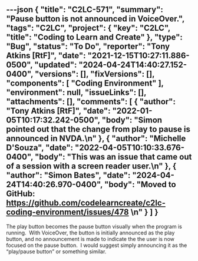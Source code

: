 ---json
{
  "title": "C2LC-571",
  "summary": "Pause button is not announced in VoiceOver.",
  "tags": "C2LC",
  "project": {
    "key": "C2LC",
    "title": "Coding to Learn and Create"
  },
  "type": "Bug",
  "status": "To Do",
  "reporter": "Tony Atkins [RtF]",
  "date": "2021-12-15T10:27:11.886-0500",
  "updated": "2024-04-24T14:40:27.152-0400",
  "versions": [],
  "fixVersions": [],
  "components": [
    "Coding Environment"
  ],
  "environment": null,
  "issueLinks": [],
  "attachments": [],
  "comments": [
    {
      "author": "Tony Atkins [RtF]",
      "date": "2022-01-05T10:17:32.242-0500",
      "body": "Simon pointed out that the change from play to pause is announced in NVDA.\n"
    },
    {
      "author": "Michelle D'Souza",
      "date": "2022-04-05T10:10:33.676-0400",
      "body": "This was an issue that came out of a session with a screen reader user.\n"
    },
    {
      "author": "Simon Bates",
      "date": "2024-04-24T14:40:26.970-0400",
      "body": "Moved to GitHub: <https://github.com/codelearncreate/c2lc-coding-environment/issues/478>&#x20;\n"
    }
  ]
}
---
The play button becomes the pause button visually when the program is running.  With VoiceOver, the button is initially announced as the play button, and no announcement is made to indicate the the user is now focused on the pause button.  I would suggest simply announcing it as the “play/pause button” or something similar.

        